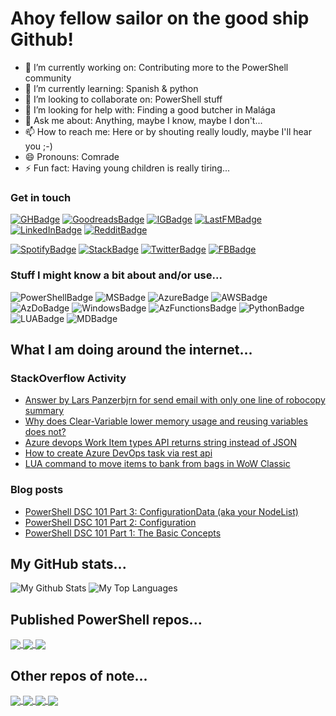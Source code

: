# Ahoy fellow sailor on the good ship Github!

<!--
**Panzerbjrn/Panzerbjrn** is a ✨ _special_ ✨ repository because its `README.md` (this file) appears on your GitHub profile.

Here are some ideas to get you started:
-->

- 🔭 I’m currently working on: Contributing more to the PowerShell community
- 🌱 I’m currently learning: Spanish & python
- 👯 I’m looking to collaborate on: PowerShell stuff
- 🤔 I’m looking for help with: Finding a good butcher in Malága
- 💬 Ask me about: Anything, maybe I know, maybe I don't...
- 📫 How to reach me: Here or by shouting really loudly, maybe I'll hear you ;-)
- 😄 Pronouns: Comrade
- ⚡ Fun fact: Having young children is really tiring...

<!--
[<img src="https://novatorem-teal-three.vercel.app/api/spotify-playing" alt="Spotify Now Playing" width="350" />](https://open.spotify.com/user/panzerbjrn)
 [![Spotify](https://novatorem-panzerbjrn.vercel.app/api/spotify)](https://open.spotify.com/user/panzerbjrn) 
-->

### Get in touch
[![GHBadge]][GHProfile]
[![GoodreadsBadge]][GoodreadsProfile]
[![IGBadge]][IGProfile]
[![LastFMBadge]][LastFMProfile]
[![LinkedInBadge]][LinkedInProfile]
[![RedditBadge]][RedditProfile]
<!-- [![OKCBadge]][OKCProfile] -->
[![SpotifyBadge]][SpotifyProfile]
[![StackBadge]][StackOverFlowProfile]
[![TwitterBadge]][TwitterProfile]
[![FBBadge]][FBProfile]
<!-- [![OKC](https://img.shields.io/badge/-100000?style=flat&logo=okcupid&logoColor=red)](https://www.okcupid.com/profile/16622764975055422715) -->

### Stuff I might know a bit about and/or use...
![PowerShellBadge] 
![MSBadge]
![AzureBadge]
![AWSBadge]
![AzDoBadge]
![WindowsBadge]
![AzFunctionsBadge]
![PythonBadge] 
![LUABadge]
![MDBadge]

## What I am doing around the internet...
### StackOverflow Activity
<!-- STACKOVERFLOW:START -->
- [Answer by Lars Panzerbjrn for send email with only one line of robocopy summary](https://stackoverflow.com/questions/67336808/send-email-with-only-one-line-of-robocopy-summary/67337656#67337656)
- [Why does Clear-Variable lower memory usage and reusing variables does not?](https://stackoverflow.com/questions/67234296/why-does-clear-variable-lower-memory-usage-and-reusing-variables-does-not)
- [Azure devops Work Item types API returns string instead of JSON](https://stackoverflow.com/questions/65783161/azure-devops-work-item-types-api-returns-string-instead-of-json)
- [How to create Azure DevOps task via rest api](https://stackoverflow.com/questions/65776209/how-to-create-azure-devops-task-via-rest-api)
- [LUA command to move items to bank from bags in WoW Classic](https://stackoverflow.com/questions/62020451/lua-command-to-move-items-to-bank-from-bags-in-wow-classic)
<!-- STACKOVERFLOW:END -->

### Blog posts
<!-- BLOG-POST-LIST:START -->
- [PowerShell DSC 101 Part 3: ConfigurationData (aka your NodeList)](https://itineranty.net/2017/02/15/powershell-dsc-101-part-3-configurationdata-aka-your-nodelist/)
- [PowerShell DSC 101 Part 2: Configuration](https://itineranty.net/2017/02/14/powershell-dsc-101-part-2-configuration/)
- [PowerShell DSC 101 Part 1: The Basic Concepts](https://itineranty.net/2017/02/13/powershell-dsc-101-part-1/)
<!-- BLOG-POST-LIST:END -->

## My GitHub stats...
![My Github Stats][Github Stats Card]
![My Top Languages][Github Language Card]

<!--
[![wakatime Test](https://github-readme-stats.vercel.app/api/wakatime?username=panzerbjrn)]
[![wakatime Test](https://github-readme-stats.vercel.app/api/wakatime?username=willianrod)]
## Repos of note...
![My wakatime Stats](https://github-readme-stats.vercel.app/api/wakatime?username=panzerbjrn)]
[![Recipe Card](https://github-readme-stats.vercel.app/api/pin/?username=Panzerbjrn&repo=Recipes&show_owner=true&hide_border=true&theme=dark)](https://github.com/Panzerbjrn/Recipes)
-->

## Published PowerShell repos...

<a href="https://github.com/Panzerbjrn/AzureDevOpsBoardHelper">
  <img align="center" src="https://github-readme-stats.vercel.app/api/pin/?username=Panzerbjrn&repo=AzureDevOpsBoardHelper&show_owner=true&hide_border=true&theme=dark" />
</a>
<a href="https://github.com/Panzerbjrn/vROpsRestAPIHelper">
  <img align="center" src="https://github-readme-stats.vercel.app/api/pin/?username=Panzerbjrn&repo=vROpsRestAPIHelper&show_owner=true&hide_border=true&theme=dark" />
</a>
<a href="https://github.com/Panzerbjrn/TestingModule">
  <img align="center" src="https://github-readme-stats.vercel.app/api/pin/?username=Panzerbjrn&repo=TestingModule&show_owner=true&hide_border=true&theme=dark" />
</a>

## Other repos of note...
<a href="https://github.com/Panzerbjrn/Recipes">
  <img align="center" src="https://github-readme-stats.vercel.app/api/pin/?username=Panzerbjrn&repo=Recipes&show_owner=true&hide_border=true&theme=dark" />
</a>
<a href="https://github.com/Panzerbjrn/ThoughtForTheDay">
  <img align="center" src="https://github-readme-stats.vercel.app/api/pin/?username=Panzerbjrn&repo=ThoughtForTheDay&show_owner=true&hide_border=true&theme=dark" />
</a>
<a href="https://github.com/Panzerbjrn/AzureRestApiHelper">
  <img align="center" src="https://github-readme-stats.vercel.app/api/pin/?username=Panzerbjrn&repo=AzureRestApiHelper&show_owner=true&hide_border=true&theme=dark" />
</a>
<a href="https://github.com/Panzerbjrn/AD.PowerShell.Tools">
  <img align="center" src="https://github-readme-stats.vercel.app/api/pin/?username=Panzerbjrn&repo=AD.PowerShell.Tools&show_owner=true&hide_border=true&theme=dark" />
</a>


<!-- Links & MD References -->
[Github Stats Card]: https://github-readme-stats.vercel.app/api?username=panzerbjrn&show_icons=true&hide_border=true&theme=dark&hide=stars&bg_color=0c0f0f&count_private=true
[Github Language Card]: https://github-readme-stats.vercel.app/api/top-langs/?username=panzerbjrn&layout=compact&show_icons=true&hide_border=true&theme=dark&hide=stars&bg_color=0c0f0f


[FBBadge]: https://img.shields.io/badge/-100000?style=flat&logo=facebook&logoColor=red
[GHBadge]: https://img.shields.io/badge/-100000?style=flat&logo=github&logoColor=red
[GoodreadsBadge]: https://img.shields.io/badge/-100000?style=flat&logo=Goodreads&logoColor=red
[IGBadge]: https://img.shields.io/badge/-100000?style=flat&logo=instagram&logoColor=red
[LastFMBadge]: https://img.shields.io/badge/-100000?style=flat&logo=lastdotfm&logoColor=red
[LinkedInBadge]: https://img.shields.io/badge/-100000?style=flat&logo=linkedin&logoColor=red
[OKCBadge]: https://img.shields.io/badge/-100000?style=flat&logo=okcupid&logoColor=red
[RedditBadge]: https://img.shields.io/badge/-100000?style=flat&logo=reddit&logoColor=red
[SpotifyBadge]: https://img.shields.io/badge/-100000?&style=flat&logo=spotify&logoColor=red
[StackBadge]: https://img.shields.io/badge/-100000?style=flat&logo=stack-overflow&logoColor=red
[TwitterBadge]: https://img.shields.io/badge/-100000?style=flat&logo=twitter&logoColor=red


[FBProfile]: https://www.facebook.com/panzerbjrn
[GHProfile]: https://github.com/panzerbjrn
[GoodreadsProfile]: http://goodreads.com/Panzerbjrn
[IGProfile]: https://instagram.com/Panzerbjrn
[LastFMProfile]: http://last.fm/user/lpetersson/
[LinkedInProfile]: https://www.linkedin.com/in/lpetersson
[OKCProfile]: https://www.okcupid.com/profile/16622764975055422715
[RedditProfile]: https://www.reddit.com/user/panzerbjrn
[SpotifyProfile]: https://open.spotify.com/user/1112679980?si=9d3730c21f2e4b1a
[TwitterProfile]: https://twitter.com/Panzerbjrn
[StackOverFlowProfile]: https://stackoverflow.com/users/4915226/lars-panzerbjrn
[PythonBadge]: https://img.shields.io/badge/Python-2C2D72?style=flat&logo=python&logoColor=white
[LUABadge]: https://img.shields.io/badge/Lua-2C2D72?style=flat&logo=lua&logoColor=white
[PowershellBadge]: https://img.shields.io/badge/PowerShell-666666?style=flat&logo=PowerShell&logoColor=white
[MDBadge]: https://img.shields.io/badge/Markdown-2C2D72?style=flat&logo=markdown&logoColor=white
[MSBadge]: https://img.shields.io/badge/Microsoft-666666?style=flat&logo=microsoft&logoColor=white
[AWSBadge]: https://img.shields.io/badge/Amazon_AWS-232F3E?style=flat&logo=amazon-aws&logoColor=white
[AzureBadge]: https://img.shields.io/badge/microsoft%20azure-666666?style=flat&logo=microsoft-azure&logoColor=white
[AzFunctionsBadge]: https://img.shields.io/badge/Azure_Functions-666666?style=flat&logo=azure-functions&logoColor=white
[AzDoBadge]: https://img.shields.io/badge/Azure_DevOps-666666?style=flat&logo=azure-devops&logoColor=white
[WindowsBadge]: https://img.shields.io/badge/Windows-666666?style=flat&logo=windows&logoColor=white
